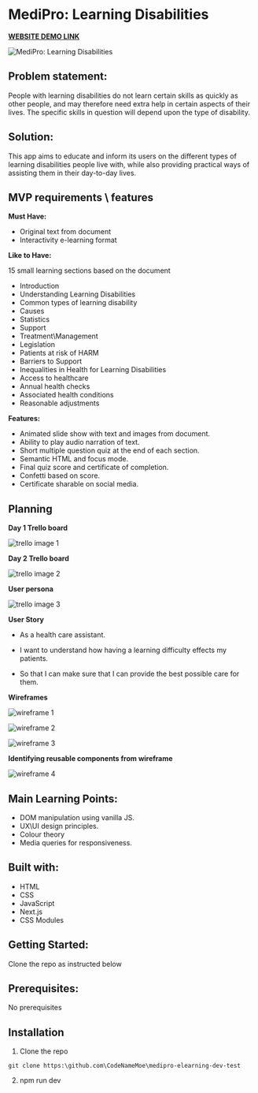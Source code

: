 # MediPro: Learning Disabilities

**[WEBSITE DEMO LINK](https:\medipro-learning-disabilities.netlify.app\Causes)**

![MediPro: Learning Disabilities](.\public\screenshot.PNG)

## **Problem statement:**

People with learning disabilities do not learn certain skills as quickly as other people, and may therefore need extra help in certain aspects of their lives. The specific skills in question will depend upon the type of disability.

## **Solution:**

This app aims to educate and inform its users on the different types of learning disabilities people live with, while also providing practical ways of assisting them in their day-to-day lives.

## MVP requirements \ features

**Must Have:**

- Original text from document
- Interactivity e-learning format

**Like to Have:**

15 small learning sections based on the document

- Introduction
- Understanding Learning Disabilities
- Common types of learning disability
- Causes
- Statistics
- Support
- Treatment\Management
- Legislation
- Patients at risk of HARM
- Barriers to Support
- Inequalities in Health for Learning Disabilities
- Access to healthcare
- Annual health checks
- Associated health conditions
- Reasonable adjustments

**Features:**

- Animated slide show with text and images from document.
- Ability to play audio narration of text.
- Short multiple question quiz at the end of each section.
- Semantic HTML and focus mode.
- Final quiz score and certificate of completion.
- Confetti based on score.
- Certificate sharable on social media.

## Planning

**Day 1 Trello board**

![trello image 1](.\public\trello1.PNG)

**Day 2 Trello board**

![trello image 2](.\public\trello2.PNG)

**User persona**

![trello image 3](.\public\persona.PNG)

**User Story**

- As a health care assistant.

- I want to understand how having a learning difficulty effects my patients.

- So that I can make sure that I can provide the best possible care for them.

**Wireframes**

![wireframe 1](.\public\w1.PNG)

![wireframe 2](.\public\w2.PNG)

![wireframe 3](.\public\w3.PNG)

**Identifying reusable components from wireframe**

![wireframe 4](.\public\w4.PNG)

## Main Learning Points:

- DOM manipulation using vanilla JS.
- UX\UI design principles.
- Colour theory
- Media queries for responsiveness.

## Built with:

- HTML
- CSS
- JavaScript
- Next.js
- CSS Modules

## Getting Started:

Clone the repo as instructed below

## Prerequisites:

No prerequisites

## Installation

1.  Clone the repo

`git clone https:\github.com\CodeNameMoe\medipro-elearning-dev-test`

2. npm run dev
